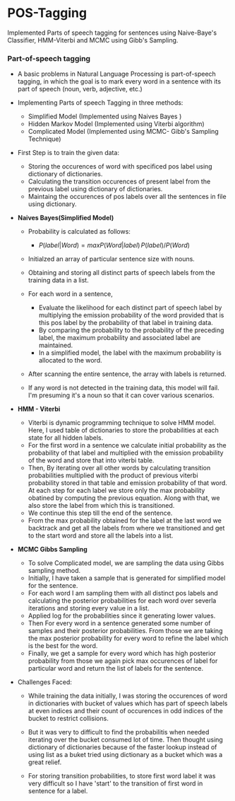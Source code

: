 # POS-Tagging
 Implemented Parts of speech tagging for sentences using Naive-Baye's Classifier, HMM-Viterbi and MCMC using Gibb's Sampling. 


### Part-of-speech tagging

- A basic problems in Natural Language Processing is part-of-speech tagging, in which the goal is to mark every word in a sentence with its part of speech (noun, verb, adjective, etc.)
- Implementing Parts of speech Tagging in three methods:

  - Simplified Model (Implemented using Naives Bayes )
  - Hidden Markov Model (Implemented using Viterbi algorithm)
  - Complicated Model (Implemented using MCMC- Gibb's Sampling Technique)

- First Step is to train the given data:

  - Storing the occurences of word with specificed pos label using dictionary of dictionaries.
  - Calculating the transition occurences of present label from the previous label using dictionary of dictionaries.
  - Maintaing the occurences of pos labels over all the sentences in file using dictionary.

- **Naives Bayes(Simplified Model)**

  - Probability is calculated as follows:
    - $P(label|Word) = max{P(Word|label)\, P(label) / P(Word)}$
  - Initialzed an array of particular sentence size with nouns.
  - Obtaining and storing all distinct parts of speech labels from the training data in a list.
  - For each word in a sentence,
    - Evaluate the likelihood for each distinct part of speech label by multiplying the emission probability of the word provided that is this pos label by the probability of that label in training data.
    - By comparing the probability to the probability of the preceding label, the maximum probability and associated label are maintained.
    - In a simplified model, the label with the maximum probability is allocated to the word.
  - After scanning the entire sentence, the array with labels is returned.

  - If any word is not detected in the training data, this model will fail. I'm presuming it's a noun so that it can cover various scenarios.

- **HMM - Viterbi**

  - Viterbi is dynamic programming technique to solve HMM model. Here, I used table of dictionaries to store the probabilities at each state for all hidden labels.
  - For the first word in a sentence we calculate initial probability as the probability of that label and multiplied with the emission probability of the word and store that into viterbi table.
  - Then, By iterating over all other words by calculating transition probabilities multiplied with the product of previous viterbi probability stored in that table and emission probability of that word. At each step for each label we store only the max probability obatined by computing the previous equation. Along with that, we also store the label from which this is transitioned.
  - We continue this step till the end of the sentence.
  - From the max probability obtained for the label at the last word we backtrack and get all the labels from where we transitioned and get to the start word and store all the labels into a list.

- **MCMC Gibbs Sampling**

  - To solve Complicated model, we are sampling the data using Gibbs sampling method.
  - Initially, I have taken a sample that is generated for simplified model for the sentence.
  - For each word I am sampling them with all distinct pos labels and calculating the posterior probabilities for each word over severla iterations and storing every value in a list.
  - Applied log for the probabilities since it generating lower values.
  - Then For every word in a sentence generated some number of samples and their posterior probabilities. From those we are taking the max posterior probability for every word to refine the label which is the best for the word.
  - Finally, we get a sample for every word which has high posterior probability from those we again pick max occurences of label for particular word and return the list of labels for the sentence.

- Challenges Faced:

  - While training the data initially, I was storing the occurences of word in dictionaries with bucket of values which has part of speech labels at even indices and their count of occurences in odd indices of the bucket to restrict collisions.
  - But it was very to difficult to find the probabilitis when needed iterating over the bucket consumed lot of time. Then thought using dictionary of dictionaries because of the faster lookup instead of using list as a buket tried using dictionary as a bucket which was a great relief.

  - For storing transition probabilities, to store first word label it was very difficult so I have 'start' to the transition of first word in sentence for a label.